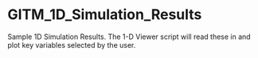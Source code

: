 # GITM_1D_Simulation_Results

Sample 1D Simulation Results.  The 1-D Viewer script will read these in and plot key variables selected by the user.
